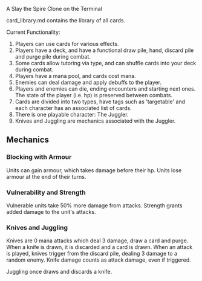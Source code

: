 A Slay the Spire Clone on the Terminal

card_library.md contains the library of all cards.

Current Functionality:
1. Players can use cards for various effects.
2. Players have a deck, and have a functional draw pile, hand, discard pile and purge pile during combat.
3. Some cards allow tutoring via type, and can shuffle cards into your deck during combat.
4. Players have a mana pool, and cards cost mana.
4. Enemies can deal damage and apply debuffs to the player.
5. Players and enemies can die, ending encounters and starting next ones. The state of the player (i.e. hp) is preserved between combats.
6. Cards are divided into two types, have tags such as 'targetable' and each character has an associated list of cards.
7. There is one playable character: The Juggler.
8. Knives and Juggling are mechanics associated with the Juggler.

## Mechanics
### Blocking with Armour
Units can gain armour, which takes damage before their hp. Units lose armour at the end of their turns.

### Vulnerability and Strength
Vulnerable units take 50% more damage from attacks. Strength grants added damage to the unit's attacks.

### Knives and Juggling
Knives are 0 mana attacks which deal 3 damage, draw a card and purge. When a knife is drawn, it is discarded and a card is drawn.
When an attack is played, knives trigger from the discard pile, dealing 3 damage to a random enemy. Knife damage counts as attack damage, even if triggered.

Juggling once draws and discards a knife.